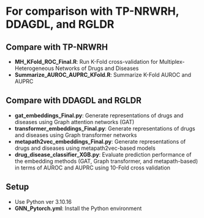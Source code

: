 # For comparison with TP-NRWRH, DDAGDL, and RGLDR

## **Compare with TP-NRWRH** 
 - **MH_KFold_ROC_Final.R**: Run K-Fold cross-validation for Multiplex-Heterogeneous Networks of Drugs and Diseases
 - **Summarize_AUROC_AUPRC_KFold.R**: Summarize K-Fold AUROC and AUPRC 

## **Compare with DDAGDL and RGLDR** 
 - **gat_embeddings_Final.py**: Generate representations of drugs and diseases using Graph attention networks (GAT)
 - **transformer_embeddings_Final.py**: Generate representations of drugs and diseases using Graph transformer networks
 - **metapath2vec_embeddings_Final.py**: Generate representations of drugs and diseases using metapath2vec-based models
 - **drug_disease_classifier_XGB.py**: Evaluate prediction performance of the embedding methods (GAT, Graph transformer, and metapath-based) in terms of AUROC and AUPRC using 10-Fold cross validation

## **Setup**
 - Use Python ver 3.10.16
 - **GNN_Pytorch.yml**: Install the Python environment
